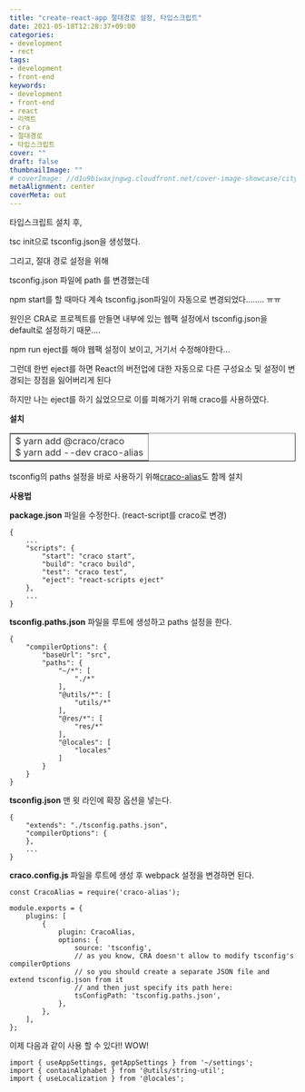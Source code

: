 ```yaml
---
title: "create-react-app 절대경로 설정, 타입스크립트"
date: 2021-05-18T12:28:37+09:00
categories: 
- development
- rect
tags: 
- development
- front-end
keywords: 
- development
- front-end
- react
- 리액트
- cra
- 절대경로
- 타입스크립트
cover: ""
draft: false
thumbnailImage: ""
# coverImage: //d1u9biwaxjngwg.cloudfront.net/cover-image-showcase/city.jpg
metaAlignment: center
coverMeta: out
---
```


타입스크립트 설치 후, 

tsc init으로 tsconfig.json을 생성했다. 

그리고, 절대 경로 설정을 위해 

tsconfig.json 파일에 path 를 변경했는데 

npm start를 할 때마다 계속 tsconfig.json파일이 자동으로 변경되었다........ ㅠㅠ

원인은 CRA로 프로젝트를 만들면 내부에 있는 웹팩 설정에서 tsconfig.json을 default로 설정하기 때문....

npm run eject를 해야 웹팩 설정이 보이고, 거기서 수정해야한다...

그런데 한번 eject를 하면 React의 버전업에 대한 자동으로 다른 구성요소 및 설정이 변경되는 장점을 잃어버리게 된다

하지만 나는 eject를 하기 싫었으므로 이를 피해가기 위해 craco를 사용하였다. 

**설치**

<table style="border-collapse: collapse; width: 100%;" border="1" data-ke-align="alignLeft"><tbody><tr><td><span style="color: #333333;">$ yarn add @craco/craco</span><br><span style="color: #333333;">$ yarn add --dev craco-alias</span></td></tr></tbody></table>

tsconfig의 paths 설정을 바로 사용하기 위해[craco-alias](https://github.com/risenforces/craco-alias#migrating-from-cra-alias)도 함께 설치

**사용법**

**package.json** 파일을 수정한다. (react-script를 craco로 변경)

```
{
	...
	"scripts": {
		"start": "craco start",
		"build": "craco build",
		"test": "craco test",
		"eject": "react-scripts eject"
	},
    ...
}
```

**tsconfig.paths.json** 파일을 루트에 생성하고 paths 설정을 한다.

```
{
	"compilerOptions": {
		"baseUrl": "src",
		"paths": {
			"~/*": [
				"./*"
			],
			"@utils/*": [
				"utils/*"
			],
			"@res/*": [
				"res/*"
			],
			"@locales": [
				"locales"
			]
		}
	}
}
```

**tsconfig.json** 맨 윗 라인에 확장 옵션을 넣는다.

```
{
	"extends": "./tsconfig.paths.json",
    "compilerOptions": {
    },
    ...
}

```

**craco.config.js** 파일을 루트에 생성 후 webpack 설정을 변경하면 된다.

```
const CracoAlias = require('craco-alias');

module.exports = {
	plugins: [
		{
			plugin: CracoAlias,
			options: {
				source: 'tsconfig',
				// as you know, CRA doesn't allow to modify tsconfig's compilerOptions
				// so you should create a separate JSON file and extend tsconfig.json from it
				// and then just specify its path here:
				tsConfigPath: 'tsconfig.paths.json',
			},
		},
	],
};

```

이제 다음과 같이 사용 할 수 있다!! WOW!

```
import { useAppSettings, getAppSettings } from '~/settings';
import { containAlphabet } from '@utils/string-util';
import { useLocalization } from '@locales';

```